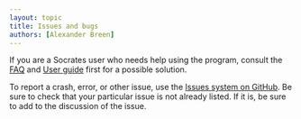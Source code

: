 ```yaml
---
layout: topic
title: Issues and bugs
authors: [Alexander Breen]
---
```


If you are a Socrates user who needs help using the program, consult the
[FAQ](faq.html) and [User guide](user_guide.html) first for a possible
solution.

To report a crash, error, or other issue, use the [Issues system on
GitHub](https://github.com/abreen/Socrates/issues). Be sure to check that your
particular issue is not already listed. If it is, be sure to add to the
discussion of the issue.
